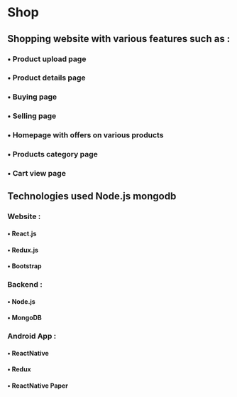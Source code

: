 # Shop
## Shopping website with various features such as : 
###   • Product upload page
###   • Product details page
###   • Buying page
###   • Selling page
###   • Homepage with offers on various products
###   • Products category page
###   • Cart view page

## Technologies used Node.js mongodb
### Website : 
#### • React.js
#### • Redux.js
#### • Bootstrap

### Backend : 
#### • Node.js
#### • MongoDB

### Android App : 
#### • ReactNative
#### • Redux
#### • ReactNative Paper
